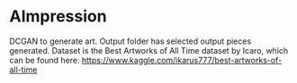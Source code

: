 # AImpression
DCGAN to generate art.
Output folder has selected output pieces generated.
Dataset is the Best Artworks of All Time dataset by Icaro, which can be found here: https://www.kaggle.com/ikarus777/best-artworks-of-all-time
